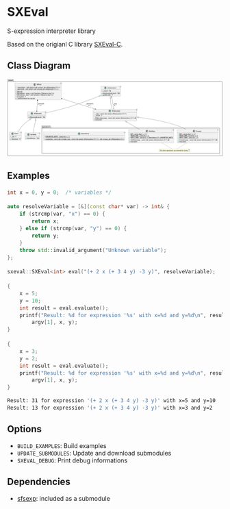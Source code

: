 # SXEval
S-expression interpreter library

Based on the origianl C library [SXEval-C](https://github.com/abadiet/SXEval-C).

## Class Diagram
<img src="https://github.com/abadiet/SXEval/blob/main/uml/class-diagram.png">

## Examples
```cpp
int x = 0, y = 0;  /* variables */

auto resolveVariable = [&](const char* var) -> int& {
    if (strcmp(var, "x") == 0) {
        return x;
    } else if (strcmp(var, "y") == 0) {
        return y;
    }
    throw std::invalid_argument("Unknown variable");
};

sxeval::SXEval<int> eval("(+ 2 x (+ 3 4 y) -3 y)", resolveVariable);

{
    x = 5;
    y = 10;
    int result = eval.evaluate();
    printf("Result: %d for expression '%s' with x=%d and y=%d\n", result,
        argv[1], x, y);
}

{
    x = 3;
    y = 2;
    int result = eval.evaluate();
    printf("Result: %d for expression '%s' with x=%d and y=%d\n", result,
        argv[1], x, y);
}
```
```bash
Result: 31 for expression '(+ 2 x (+ 3 4 y) -3 y)' with x=5 and y=10
Result: 13 for expression '(+ 2 x (+ 3 4 y) -3 y)' with x=3 and y=2
```

## Options
- ```BUILD_EXAMPLES```: Build examples
- ```UPDATE_SUBMODULES```: Update and download submodules
- ```SXEVAL_DEBUG```: Print debug informations

## Dependencies
- [sfsexp](https://github.com/mjsottile/sfsexp): included as a submodule

